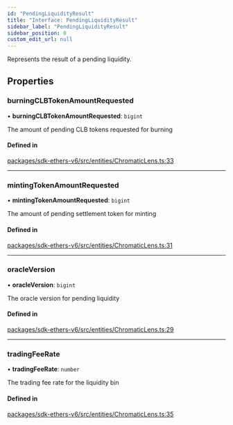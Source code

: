 ```yaml
---
id: "PendingLiquidityResult"
title: "Interface: PendingLiquidityResult"
sidebar_label: "PendingLiquidityResult"
sidebar_position: 0
custom_edit_url: null
---
```


Represents the result of a pending liquidity.

## Properties

### burningCLBTokenAmountRequested

• **burningCLBTokenAmountRequested**: `bigint`

The amount of pending CLB tokens requested for burning

#### Defined in

[packages/sdk-ethers-v6/src/entities/ChromaticLens.ts:33](https://github.com/chromatic-protocol/sdk/blob/b74e472/packages/sdk-ethers-v6/src/entities/ChromaticLens.ts#L33)

___

### mintingTokenAmountRequested

• **mintingTokenAmountRequested**: `bigint`

The amount of pending settlement token for minting

#### Defined in

[packages/sdk-ethers-v6/src/entities/ChromaticLens.ts:31](https://github.com/chromatic-protocol/sdk/blob/b74e472/packages/sdk-ethers-v6/src/entities/ChromaticLens.ts#L31)

___

### oracleVersion

• **oracleVersion**: `bigint`

The oracle version for pending liquidity

#### Defined in

[packages/sdk-ethers-v6/src/entities/ChromaticLens.ts:29](https://github.com/chromatic-protocol/sdk/blob/b74e472/packages/sdk-ethers-v6/src/entities/ChromaticLens.ts#L29)

___

### tradingFeeRate

• **tradingFeeRate**: `number`

The trading fee rate for the liquidity bin

#### Defined in

[packages/sdk-ethers-v6/src/entities/ChromaticLens.ts:35](https://github.com/chromatic-protocol/sdk/blob/b74e472/packages/sdk-ethers-v6/src/entities/ChromaticLens.ts#L35)
